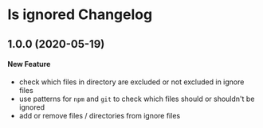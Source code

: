 # Is ignored Changelog

## 1.0.0 (2020-05-19)
#### New Feature
- check which files in directory are excluded or not excluded in ignore files
- use patterns for `npm` and `git` to check which files should or shouldn't be ignored
- add or remove files / directories from ignore files
